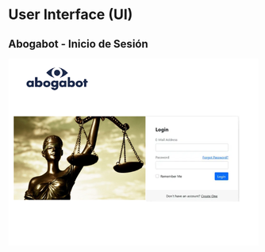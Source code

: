 # User Interface (UI)

## Abogabot - Inicio de Sesión
<div style="text-align:center">
    <img src="./img/UI.png"/>
</div>